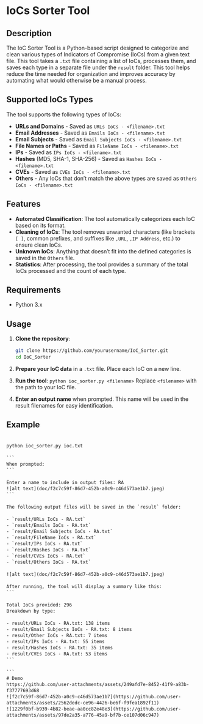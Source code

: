 # IoCs Sorter Tool

## Description

The IoC Sorter Tool is a Python-based script designed to categorize and clean various types of Indicators of Compromise (IoCs) from a given text file. This tool takes a `.txt` file containing a list of IoCs, processes them, and saves each type in a separate file under the `result` folder. This tool helps reduce the time needed for organization and improves accuracy by automating what would otherwise be a manual process.

## Supported IoCs Types

The tool supports the following types of IoCs:

- **URLs and Domains** - Saved as `URLs IoCs - <filename>.txt`
- **Email Addresses** - Saved as `Emails IoCs - <filename>.txt`
- **Email Subjects** - Saved as `Email Subjects IoCs - <filename>.txt`
- **File Names or Paths** - Saved as `FileName IoCs - <filename>.txt`
- **IPs** - Saved as `IPs IoCs - <filename>.txt`
- **Hashes** (MD5, SHA-1, SHA-256) - Saved as `Hashes IoCs - <filename>.txt`
- **CVEs** - Saved as `CVEs IoCs - <filename>.txt`
- **Others** - Any IoCs that don’t match the above types are saved as `Others IoCs - <filename>.txt`

## Features

- **Automated Classification**: The tool automatically categorizes each IoC based on its format.
- **Cleaning of IoCs**: The tool removes unwanted characters (like brackets `[ ]`, common prefixes, and suffixes like `,URL`, `,IP Address`, etc.) to ensure clean IoCs.
- **Unknown IoCs**: Anything that doesn’t fit into the defined categories is saved in the `Others` file.
- **Statistics**: After processing, the tool provides a summary of the total IoCs processed and the count of each type.

## Requirements

- Python 3.x

## Usage

1. **Clone the repository**:
   ```bash
   git clone https://github.com/yourusername/IoC_Sorter.git
   cd IoC_Sorter
   ```


2. **Prepare your IoC data** in a `.txt` file. Place each IoC on a new line.
3. **Run the tool**:
```python ioc_sorter.py <filename>```
Replace `<filename>` with the path to your IoC file.

4. **Enter an output name** when prompted. This name will be used in the result filenames for easy identification.
## Example
````

python ioc_sorter.py ioc.txt

```
When prompted:
```

Enter a name to include in output files: RA
![alt text](doc/f2c7c59f-86d7-452b-a0c9-c46d573ae1b7.jpeg)
```

The following output files will be saved in the `result` folder:

- `result/URLs IoCs - RA.txt`
- `result/Emails IoCs - RA.txt`
- `result/Email Subjects IoCs - RA.txt`
- `result/FileName IoCs - RA.txt`
- `result/IPs IoCs - RA.txt`
- `result/Hashes IoCs - RA.txt`
- `result/CVEs IoCs - RA.txt`
- `result/Others IoCs - RA.txt`

![alt text](doc/f2c7c59f-86d7-452b-a0c9-c46d573ae1b7.jpeg)

After running, the tool will display a summary like this:
```

Total IoCs provided: 296
Breakdown by type:

- result/URLs IoCs - RA.txt: 138 items
- result/Email Subjects IoCs - RA.txt: 8 items
- result/Other IoCs - RA.txt: 7 items
- result/IPs IoCs - RA.txt: 55 items
- result/Hashes IoCs - RA.txt: 35 items
- result/CVEs IoCs - RA.txt: 53 items
```

```
# Demo
https://github.com/user-attachments/assets/249afd7e-8452-41f9-a83b-f37777693d68
![f2c7c59f-86d7-452b-a0c9-c46d573ae1b7](https://github.com/user-attachments/assets/2562dedc-ce96-4426-be6f-f9fea1892f11)
![1229f0bf-b939-4b82-beae-aa0cc82e48e3](https://github.com/user-attachments/assets/97de2a35-a776-45a9-bf7b-ce107d06c947)





